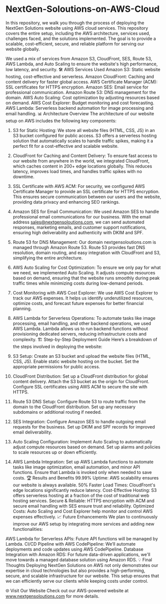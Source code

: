 # NextGen-Soloutions-on-AWS-Cloud
In this repository, we walk you through the process of deploying the NextGen Solutions website using AWS cloud services. This repository covers the entire setup, including the AWS architecture, services used, challenges faced, and the solutions implemented. The goal is to provide a scalable, cost-efficient, secure, and reliable platform for serving our website globally.

We used a mix of services from Amazon S3, CloudFront, SES, Route 53, AWS Lambda, and Auto Scaling to ensure the website's high performance, low latency, and security.
🛠️ AWS Services Used
Amazon S3: Static website hosting, cost-effective and serverless.
Amazon CloudFront: Caching and content delivery for faster global access.
AWS Certificate Manager (ACM): SSL certificates for HTTPS encryption.
Amazon SES: Email service for professional communication.
Amazon Route 53: DNS management for the domain.
AWS Auto Scaling: Cost optimization by adjusting resources based on demand.
AWS Cost Explorer: Budget monitoring and cost forecasting.
AWS Lambda: Serverless backend automation for image processing and email handling.
📊 Architecture Overview
The architecture of our website setup on AWS includes the following key components:

1. S3 for Static Hosting:
We store all website files (HTML, CSS, JS) in an S3 bucket configured for public access. S3 offers a serverless hosting solution that automatically scales to handle traffic spikes, making it a perfect fit for a cost-effective and scalable website.
2. CloudFront for Caching and Content Delivery:
To ensure fast access to our website from anywhere in the world, we integrated CloudFront, which caches content in 200+ edge locations globally. This reduces latency, improves load times, and handles traffic spikes with no downtime.
3. SSL Certificate with AWS ACM:
For security, we configured AWS Certificate Manager to provide an SSL certificate for HTTPS encryption. This ensures secure communication between our users and the website, providing data privacy and enhancing SEO rankings.
4. Amazon SES for Email Communication:
We used Amazon SES to handle professional email communications for our business. With the email address sales@nextgensoloutions.com, we can send automated responses, marketing emails, and customer support notifications, ensuring high deliverability and authenticity with DKIM and SPF.
5. Route 53 for DNS Management:
Our domain nextgensoloutions.com is managed through Amazon Route 53. Route 53 provides fast DNS resolution, domain routing, and easy integration with CloudFront and S3, simplifying the entire architecture.
6. AWS Auto Scaling for Cost Optimization:
To ensure we only pay for what we need, we implemented Auto Scaling. It adjusts compute resources based on demand, ensuring that the website runs smoothly during peak traffic times while minimizing costs during low-demand periods.
7. Cost Monitoring with AWS Cost Explorer:
We use AWS Cost Explorer to track our AWS expenses. It helps us identify underutilized resources, optimize costs, and forecast future expenses for better financial planning.
8. AWS Lambda for Serverless Operations:
To automate tasks like image processing, email handling, and other backend operations, we used AWS Lambda. Lambda allows us to run backend functions without provisioning dedicated servers, reducing infrastructure costs and complexity.
🏗️ Step-by-Step Deployment Guide
Here’s a breakdown of the steps involved in deploying the website:

1. S3 Setup:
Create an S3 bucket and upload the website files (HTML, CSS, JS).
Enable static website hosting on the bucket.
Set the appropriate permissions for public access.
2. CloudFront Distribution:
Set up a CloudFront distribution for global content delivery.
Attach the S3 bucket as the origin for CloudFront.
Configure SSL certificates using AWS ACM to secure the site with HTTPS.
3. Route 53 DNS Setup:
Configure Route 53 to route traffic from the domain to the CloudFront distribution.
Set up any necessary subdomains or additional routing if needed.
4. SES Integration:
Configure Amazon SES to handle outgoing email requests for the business.
Set up DKIM and SPF records for improved email deliverability.
5. Auto Scaling Configuration:
Implement Auto Scaling to automatically adjust compute resources based on demand.
Set up alarms and policies to scale resources up or down efficiently.
6. AWS Lambda Integration:
Set up AWS Lambda functions to automate tasks like image optimization, email automation, and minor API functions.
Ensure that Lambda is invoked only when needed to save costs.
🏆 Results and Benefits
99.99% Uptime: AWS scalability ensures our website is always available.
50% Faster Load Times: CloudFront's edge locations significantly reduce latency.
Cost-Effective Hosting: S3 offers serverless hosting at a fraction of the cost of traditional web hosting services.
Secure & Reliable: HTTPS encryption with ACM and secure email handling with SES ensure trust and reliability.
Optimized Costs: Auto Scaling and Cost Explorer help monitor and control AWS expenses effectively.
📈 Future Enhancements
We plan to continuously improve our AWS setup by integrating more services and adding new functionalities:

AWS Lambda for Serverless APIs: Future API functions will be managed by Lambda.
CI/CD Pipeline with AWS CodePipeline: We’ll automate deployments and code updates using AWS CodePipeline.
Database Integration with Amazon RDS: For future data-driven applications, we'll move towards a managed database solution using Amazon RDS.
💡 Final Thoughts
Deploying NextGen Solutions on AWS not only demonstrates our expertise in cloud technologies but also provides a high-performing, secure, and scalable infrastructure for our website. This setup ensures that we can efficiently serve our clients while keeping costs under control.

🌐 Visit Our Website
Check out our AWS-powered website at www.nextgensoloutions.com for more details.

